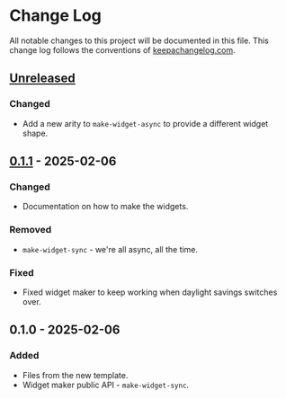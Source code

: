 # Change Log
All notable changes to this project will be documented in this file. This change log follows the conventions of [keepachangelog.com](http://keepachangelog.com/).

## [Unreleased]
### Changed
- Add a new arity to `make-widget-async` to provide a different widget shape.

## [0.1.1] - 2025-02-06
### Changed
- Documentation on how to make the widgets.

### Removed
- `make-widget-sync` - we're all async, all the time.

### Fixed
- Fixed widget maker to keep working when daylight savings switches over.

## 0.1.0 - 2025-02-06
### Added
- Files from the new template.
- Widget maker public API - `make-widget-sync`.

[Unreleased]: https://sourcehost.site/your-name/sniffj/compare/0.1.1...HEAD
[0.1.1]: https://sourcehost.site/your-name/sniffj/compare/0.1.0...0.1.1
